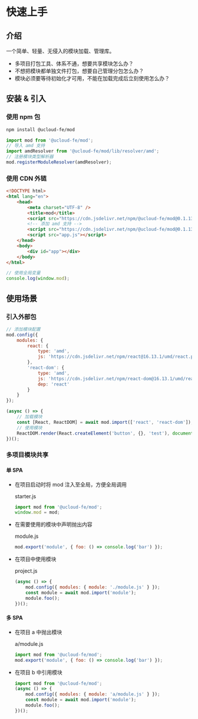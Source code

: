 # 快速上手

## 介绍

一个简单、轻量、无侵入的模块加载、管理库。

-   多项目打包工具、体系不通，想要共享模块怎么办？
-   不想把模块都单独文件打包，想要自己管理分包怎么办？
-   模块必须要等待初始化才可用，不能在加载完成后立刻使用怎么办？

## 安装 & 引入

### 使用 npm 包

```bash
npm install @ucloud-fe/mod
```

```js
import mod from '@ucloud-fe/mod';
// 导入 amd 支持
import amdResolver from '@ucloud-fe/mod/lib/resolver/amd';
// 注册模块类型解析器
mod.registerModuleResolver(amdResolver);
```

### 使用 CDN 外链

```html
<!DOCTYPE html>
<html lang="en">
    <head>
        <meta charset="UTF-8" />
        <title>mod</title>
        <script src="https://cdn.jsdelivr.net/npm/@ucloud-fe/mod@0.1.13/dist/mod.min.js"></script>
        <!-- 添加 amd 支持 -->
        <script src="https://cdn.jsdelivr.net/npm/@ucloud-fe/mod@0.1.13/dist/resolver-amd.min.js"></script>
        <script src="app.js"></script>
    </head>
    <body>
        <div id="app"></div>
    </body>
</html>
```

```js
// 使用全局变量
console.log(window.mod);
```

## 使用场景

### 引入外部包

```js
// 添加模块配置
mod.config({
    modules: {
        react: {
            type: 'amd',
            js: 'https://cdn.jsdelivr.net/npm/react@16.13.1/umd/react.production.min.js'
        },
        'react-dom': {
            type: 'amd',
            js: 'https://cdn.jsdelivr.net/npm/react-dom@16.13.1/umd/react-dom.production.min.js',
            dep: 'react'
        }
    }
});

(async () => {
    // 加载模块
    const [React, ReactDOM] = await mod.import(['react', 'react-dom']);
    // 使用模块
    ReactDOM.render(React.createElement('button', {}, 'test'), document.getElementById('app'));
})();
```

### 多项目模块共享

#### 单 SPA

-   在项目启动时将 mod 注入至全局，方便全局调用

    starter.js

    ```js
    import mod from '@ucloud-fe/mod';
    window.mod = mod;
    ```

-   在需要使用的模块中声明抛出内容

    module.js

    ```js
    mod.export('module', { foo: () => console.log('bar') });
    ```

-   在项目中使用模块

    project.js

    ```js
    (async () => {
        mod.config({ modules: { module: './module.js' } });
        const module = await mod.import('module');
        module.foo();
    })();
    ```

#### 多 SPA

-   在项目 a 中抛出模块

    a/module.js

    ```js
    import mod from '@ucloud-fe/mod';
    mod.export('module', { foo: () => console.log('bar') });
    ```

-   在项目 b 中引用模块

    ```js
    import mod from '@ucloud-fe/mod';
    (async () => {
        mod.config({ modules: { module: 'a/module.js' } });
        const module = await mod.import('module');
        module.foo();
    })();
    ```
